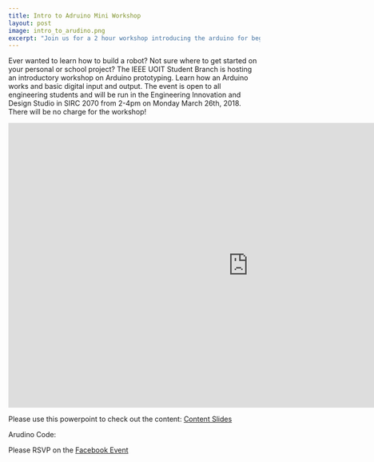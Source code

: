 ```yaml
---
title: Intro to Adruino Mini Workshop
layout: post
image: intro_to_arudino.png
excerpt: "Join us for a 2 hour workshop introducing the arduino for beginners and seasoned tinkerers! It is being held at the new Design Studio in SIRC 2070 from 2-4PM.<p>Please RSVP on the <a target=\"_blank\" href=\"https://www.facebook.com/events/417226315391417/\">Facebook Event</a></p>"
---
```


Ever wanted to learn how to build a robot? Not sure where to get started on your personal or school project?
The IEEE UOIT Student Branch is hosting an introductory workshop on Arduino prototyping. 
Learn how an Arduino works and basic digital input and output.
The event is open to all engineering students and will be run in the Engineering Innovation and Design Studio in SIRC 2070 from 2-4pm on
Monday March 26th, 2018. There will be no charge for the workshop!

<iframe src="https://docs.google.com/presentation/d/e/2PACX-1vSCP69KMdCBbhDsg6_7vLYYFijTcByxgwUHnhUv-Sl0gEUxFYNluhi96macvYQdYj_NHrv-QbVN_U3x/embed?start=false&loop=false&delayms=3000" frameborder="0" width="960" height="569" allowfullscreen="true" mozallowfullscreen="true" webkitallowfullscreen="true"></iframe>

<p>Please use this powerpoint to check out the content: <a target="_blank" href="https://docs.google.com/presentation/d/1WE9XH9dcJm1JzWKUklYiIZcPW3towbiokCMYWeOtBdM/edit?usp=sharing">Content Slides</a></p>

Arudino Code:

<script src="https://gist.github.com/Artemis854/d014e1692fe214818ddf91cc8b611bf4.js"></script>

<p>Please RSVP on the <a target="_blank" href="https://www.facebook.com/events/469407753462164/">Facebook Event</a></p>
